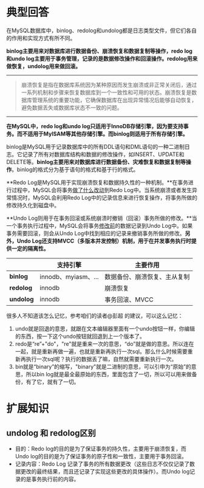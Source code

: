 # 典型回答


在MySQL数据库中，binlog、redolog和undolog都是日志类型文件，但它们各自的作用和实现方式有所不同。



**binlog主要用来对数据库进行数据备份、崩溃恢复和数据复制等操作，redo log和undo log主要用于事务管理，记录的是数据修改操作和回滚操作。redolog用来做恢复，undolog用来做回滚。**

****

> 崩溃恢复是指在数据库系统因为某种原因而发生崩溃或非正常关闭后，通过一系列机制和步骤来恢复数据库到一个一致性和可用的状态。崩溃恢复是数据库管理系统的重要功能，它确保数据库在出现异常情况后能够自动恢复，避免数据丢失或数据库状态不一致的问题。
>

****

**在MySQL中，redo log和undo log只适用于InnoDB存储引擎，因为要支持事务。而不适用于MyISAM等其他存储引擎。而binlog则适用于所有存储引擎。**



binlog是MySQL用于记录数据库中的所有DDL语句和DML语句的一种二进制日志。它记录了所有对数据库结构和数据的修改操作，如INSERT、UPDATE和DELETE等。**binlog主要用来对数据库进行数据备份、灾难恢复和数据复制等操作**。binlog的格式分为基于语句的格式和基于行的格式。



**Redo Log是MySQL用于实现崩溃恢复和数据持久性的一种机制。**在事务进行过程中，MySQL会将事务<u>做了什么改动</u>到Redo Log中。当系统崩溃或者发生异常情况时，MySQL会利用Redo Log中的记录信息来进行恢复操作，将事务所做的修改持久化到磁盘中。



**Undo Log则用于在事务回滚或系统崩溃时撤销（回滚）事务所做的修改。**当一个事务执行过程中，MySQL会将事务<u>修改前</u>的数据记录到Undo Log中。如果事务需要回滚，则会从Undo Log中找到相应的记录来撤销事务所做的修改。**另外，Undo Log还支持MVCC（多版本并发控制）机制，用于在并发事务执行时提供一定的隔离性。**



| | **支持引擎** | **主要作用** |
| --- | --- | --- |
| **binlog** | innodb、myiasm、... | 数据备份、崩溃恢复、主从复制 |
| **redolog** | innodb | 崩溃恢复 |
| **undolog** | innodb | 事务回滚、MVCC |




很多人不知道该怎么记忆，参考咱们的读者@彭超 的建议，可以这么记忆：

1. undo就是回退的意思，就跟在文本编辑器里面有一个undo按钮一样，你编辑的东西，按一下这个undo按钮就回退到上一个版本了。
2. redo是“re”+"do"，"re"就是重来一次的意思，“do”就是做的意思。所以连在一起，就是重新再做一遍，也就是重新再执行一次sql。那么什么时候需要重新再执行一次sql呢？执行的数据丢了嘛，自然就需要重新执行一次。
3. bin就是“binary”的缩写，"binary"就是二进制的意思，可以引申为“原始”的意思，所以bin log就是最全最原始的东西，里面包含了一切，所以可以用来做备份，有了它，就有了一切。

# 扩展知识


## undolog 和 redolog区别


+ 目的：Redo log的目的是为了保证事务的持久性，主要用于崩溃恢复，而Undo log的目的是为了保证事务的原子性和一致性，主要用于事务回滚。
+ 记录内容：Redo Log 记录了事务的所有数据更改（这些日志不仅仅记录了数据更改的最终结果，而且还记录了实现这些更改的具体操作）。而Undo log记录的是事务执行前的内容。

